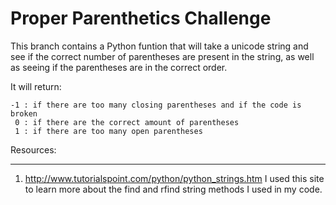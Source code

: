 # Proper Parenthetics Challenge

This branch contains a Python funtion that will take a unicode string and see if the correct number of parentheses are present in the string, as well as seeing if the parentheses are in the correct order. 

It will return:
```
-1 : if there are too many closing parentheses and if the code is broken
 0 : if there are the correct amount of parentheses
 1 : if there are too many open parentheses 
```

Resources:
**************
1. http://www.tutorialspoint.com/python/python_strings.htm
I used this site to learn more about the find and rfind string methods I used in my code.

